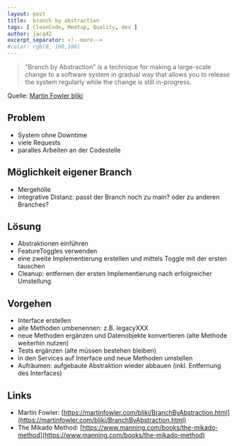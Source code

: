 ```yaml
---
layout: post
title:  branch by abstraction
tags: [ CleanCode, Meetup, Quality, dev ]
author: jacq42
excerpt_separator: <!--more-->
#color: rgb(0, 100,100)
---
```


<!--more-->

> "Branch by Abstraction" is a technique for making a large-scale change to a software system in gradual way that allows you to release the system regularly while the change is still in-progress.

Quelle: [Martin Fowler bliki](https://martinfowler.com/bliki/BranchByAbstraction.html)

## Problem

- System ohne Downtime
- viele Requests
- paralles Arbeiten an der Codestelle

## Möglichkeit eigener Branch

- Mergehölle
- integrative Distanz: passt der Branch noch zu main? oder zu anderen Branches?

## Lösung

- Abstraktionen einführen 
- FeatureToggles verwenden
- eine zweite Implementierung erstellen und mittels Toggle mit der ersten tauschen
- Cleanup: entfernen der ersten Implementierung nach erfolgreicher Umstellung

## Vorgehen

- Interface erstellen
- alte Methoden umbenennen: z.B. legacyXXX
- neue Methoden ergänzen und Datenobjekte konvertieren (alte Methode weiterhin nutzen)
- Tests ergänzen (alte müssen bestehen bleiben)
- in den Services auf Interface und neue Methoden umstellen
- Aufräumen: aufgebaute Abstraktion wieder abbauen (inkl. Entfernung des Interfaces)

## Links

- Martin Fowler: [https://martinfowler.com/bliki/BranchByAbstraction.html](https://martinfowler.com/bliki/BranchByAbstraction.html)
- The Mikado Method: [https://www.manning.com/books/the-mikado-method](https://www.manning.com/books/the-mikado-method)

